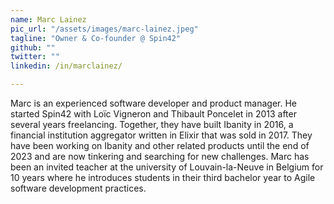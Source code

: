 ```yaml
---
name: Marc Lainez
pic_url: "/assets/images/marc-lainez.jpeg"
tagline: "Owner & Co-founder @ Spin42"
github: ""
twitter: ""
linkedin: /in/marclainez/

---
```

Marc is an experienced software developer and product manager. He started Spin42 with Loïc Vigneron and Thibault Poncelet in 2013 after several years freelancing. Together, they have built Ibanity in 2016, a financial institution aggregator written in Elixir that was sold in 2017. They have been working on Ibanity and other related products until the end of 2023 and are now tinkering and searching for new challenges. Marc has been an invited teacher at the university of Louvain-la-Neuve in Belgium for 10 years where he introduces students in their third bachelor year to Agile software development practices.